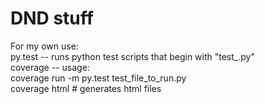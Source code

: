 # DND stuff

For my own use:  
  py.test  -- runs python test scripts that begin with "test_.py"  
  coverage -- usage:  
    coverage run -m py.test test_file_to_run.py  
    coverage html      # generates html files  

